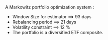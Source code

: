 A Markowitz portfolio optimization system :
- Window Size for estimator ==> 93 days
- Rebalancing period ==> 21 days
- Volatility constraint ==> 12 %
- The portfolio is a diversified ETF composite.
